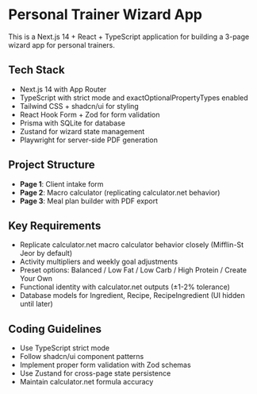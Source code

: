 <!-- Use this file to provide workspace-specific custom instructions to Copilot. For more details, visit https://code.visualstudio.com/docs/copilot/copilot-customization#_use-a-githubcopilotinstructionsmd-file -->

# Personal Trainer Wizard App

This is a Next.js 14 + React + TypeScript application for building a 3-page wizard app for personal trainers.

## Tech Stack
- Next.js 14 with App Router
- TypeScript with strict mode and exactOptionalPropertyTypes enabled
- Tailwind CSS + shadcn/ui for styling
- React Hook Form + Zod for form validation
- Prisma with SQLite for database
- Zustand for wizard state management
- Playwright for server-side PDF generation

## Project Structure
- **Page 1**: Client intake form
- **Page 2**: Macro calculator (replicating calculator.net behavior)  
- **Page 3**: Meal plan builder with PDF export

## Key Requirements
- Replicate calculator.net macro calculator behavior closely (Mifflin-St Jeor by default)
- Activity multipliers and weekly goal adjustments
- Preset options: Balanced / Low Fat / Low Carb / High Protein / Create Your Own
- Functional identity with calculator.net outputs (±1-2% tolerance)
- Database models for Ingredient, Recipe, RecipeIngredient (UI hidden until later)

## Coding Guidelines
- Use TypeScript strict mode
- Follow shadcn/ui component patterns
- Implement proper form validation with Zod schemas
- Use Zustand for cross-page state persistence
- Maintain calculator.net formula accuracy
